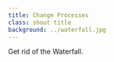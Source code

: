 ```yaml
---
title: Change Processes
class: shout title
background: ../waterfall.jpg
---
```

Get rid of the Waterfall.
<!-- more -->